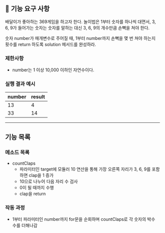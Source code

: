 ## 🚀 기능 요구 사항

배달이가 좋아하는 369게임을 하고자 한다. 놀이법은 1부터 숫자를 하나씩 대면서, 3, 6, 9가 들어가는 숫자는 숫자를 말하는 대신 3, 6, 9의 개수만큼 손뼉을 쳐야 한다.

숫자 number가 매개변수로 주어질 때, 1부터 number까지 손뼉을 몇 번 쳐야 하는지 횟수를 return 하도록 solution 메서드를 완성하라.

### 제한사항

- number는 1 이상 10,000 이하인 자연수이다.

### 실행 결과 예시

| number | result |
| --- | --- |
| 13 | 4 |
| 33 | 14 |

***
## 기능 목록

### 메소드 목록
* countClaps
    * 파라미터인 target에 모듈러 10 연산을 통해 가장 오른쪽 자리가 3, 6, 9를 포함하면 clap을 1 증가
    * 10으로 나누어 다음 자리 수 검사
    * 0이 될 때까지 수행
    * clap을 return

### 작동 과정
* 1부터 파라미터인 number까지 for문을 순회하며 countClaps로 각 숫자의 박수 수를 더해나감